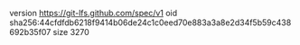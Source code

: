 version https://git-lfs.github.com/spec/v1
oid sha256:44cfdfdb6218f9414b06de24c1c0eed70e883a3a8e2d34f5b59c438692b35f07
size 3270
